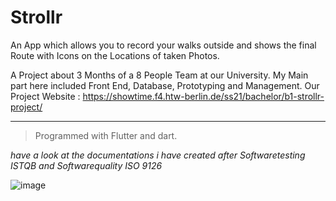 # Strollr 

An App which allows you to record your walks outside and shows the final Route with Icons on the Locations of taken Photos. 

A Project about 3 Months of a 8 People Team at our University.
My Main part here included Front End, Database, Prototyping and Management.
Our Project Website : https://showtime.f4.htw-berlin.de/ss21/bachelor/b1-strollr-project/

________________________________________________________________

> Programmed with Flutter and dart.

*have a look at the documentations i have created after Softwaretesting ISTQB and Softwarequality ISO 9126*


![image](https://user-images.githubusercontent.com/56310257/128377353-3421d981-81ee-4e24-938a-4a23e266e7b7.png)

